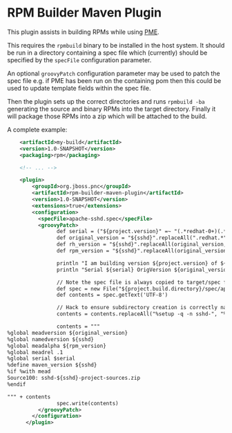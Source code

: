 
# RPM Builder Maven Plugin

This plugin assists in building RPMs while using [PME](https://github.com/release-engineering/pom-manipulation-ext).

This requires the `rpmbuild` binary to be installed in the host system. It should be run in a directory containing a spec file which (currently) should be specified by the `specFile` configuration parameter.

An optional `groovyPatch` configuration parameter may be used to patch the spec file e.g. if PME has been run on the containing pom then this could be used to update template fields within the spec file. 

Then the plugin sets up the correct directories and runs `rpmbuild -ba` generating the source and binary RPMs into the target directory. Finally it will package those RPMs into a zip which will be attached to the build.

A complete example:

```xml
    <artifactId>my-build</artifactId>
    <version>1.0-SNAPSHOT</version>
    <packaging>rpm</packaging>

    <!-- ... -->

    <plugin>
        <groupId>org.jboss.pnc</groupId>
        <artifactId>rpm-builder-maven-plugin</artifactId>
        <version>1.0-SNAPSHOT</version>
        <extensions>true</extensions>
        <configuration>
          <specFile>apache-sshd.spec</specFile>
          <groovyPatch>
                def serial = ("${project.version}" =~ "(.*redhat-0+)(.*)")[0][2]
                def original_version = "${sshd}".replaceAll(".redhat.*", "")
                def rh_version = "${sshd}".replaceAll(original_version, "")
                def rpm_version = "${sshd}".replaceAll(original_version, "").replaceAll("-", "_")

                println "I am building version ${project.version} of ${project.name} with ${sshd} at ${new Date()}"
                println "Serial ${serial} OrigVersion ${original_version} RHVersion ${rh_version}"

                // Note the spec file is always copied to target/spec first so modify it there.
                def spec = new File("${project.build.directory}/spec/apache-sshd.spec")
                def contents = spec.getText('UTF-8')

                // Hack to ensure subdirectory creation is correctly named.
                contents = contents.replaceAll("%setup -q -n sshd-", "%setup -q -n apache-sshd-")

                contents = """
%global meadversion ${original_version}
%global namedversion ${sshd}
%global meadalpha ${rpm_version}
%global meadrel .1
%global serial $serial
%define maven_version ${sshd}
%if %with mead
Source100: sshd-${sshd}-project-sources.zip
%endif

""" + contents
                spec.write(contents)
          </groovyPatch>
        </configuration>
      </plugin>

```